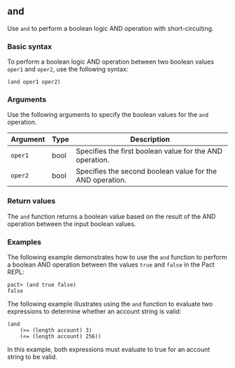 ## and

Use `and` to perform a boolean logic AND operation with short-circuiting.

### Basic syntax

To perform a boolean logic AND operation between two boolean values `oper1` and `oper2`, use the following syntax:

```pact
(and oper1 oper2)
```

### Arguments

Use the following arguments to specify the boolean values for the `and` operation.

| Argument | Type | Description |
| --- | --- | --- |
| `oper1` | bool | Specifies the first boolean value for the AND operation. |
| `oper2` | bool | Specifies the second boolean value for the AND operation. |

### Return values

The `and` function returns a boolean value based on the result of the AND operation between the input boolean values.

### Examples

The following example demonstrates how to use the `and` function to perform a boolean AND operation between the values `true` and `false` in the Pact REPL:

```pact
pact> (and true false)
false
```

The following example illustrates using the `and` function to evaluate two expressions to determine whether an account string is valid:

```pact
(and
    (>= (length account) 3)
    (<= (length account) 256))
```

In this example, both expressions must evaluate to true for an account string to be valid.